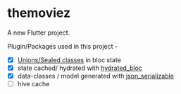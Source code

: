 # themoviez

A new Flutter project.

Plugin/Packages used in this project -

 - [x] [Unions/Sealed classes](https://pub.dev/packages/freezed#unionssealed-classes) in bloc state
 - [x]  state cached/ hydrated with [hydrated_bloc ](https://pub.dev/packages/hydrated_bloc)
 - [x]  data-classes / model generated with [json_serializable](https://pub.dev/packages/json_serializable)
 - [ ]   hive cache 
<!--stackedit_data:
eyJoaXN0b3J5IjpbNzkwNTM3OTUxXX0=
-->